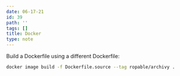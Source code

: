 ```yaml
---
date: 06-17-21
id: 39
path: ''
tags: []
title: Docker
type: note
---
```


Build a Dockerfile using a different Dockerfile:

```bash
docker image build -f Dockerfile.source --tag ropable/archivy .
```
